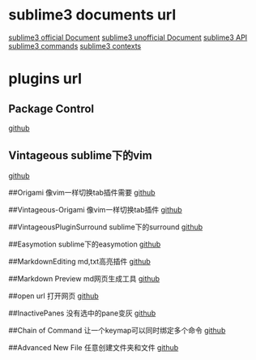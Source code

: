 # sublime3 documents url
[sublime3 official Document](https://www.sublimetext.com/docs/3/index.html)
[sublime3 unofficial Document](http://docs.sublimetext.info/en/latest/extensibility/plugins.html)
[sublime3 API](https://www.sublimetext.com/docs/3/api_reference.html)
[sublime3 commands](http://www.sublimetext.com/docs/3/commands.html)
[sublime3 contexts](http://www.sublimetext.com/docs/contexts)

# plugins url
## Package Control
[github](https://github.com/wbond/package_control)

## Vintageous sublime下的vim
[github](https://github.com/guillermooo/Vintageous)

##Origami 像vim一样切换tab插件需要 
[github](https://github.com/SublimeText/Origami)

##Vintageous-Origami 像vim一样切换tab插件
[github](https://github.com/rodcloutier/Vintageous-Origami)

##VintageousPluginSurround sublime下的surround
[github](https://github.com/guillermooo/VinLtageous_Plugin_Surround)

##Easymotion sublime下的easymotion
[github](https://github.com/tednaleid/sublime-EasyMotion)

##MarkdownEditing md,txt高亮插件
[github](https://github.com/SublimeText-Markdown/MarkdownEditing)

##Markdown Preview md网页生成工具
[github](https://github.com/revolunet/sublimetext-markdown-preview)

##open url 打开网页
[github](https://github.com/noahcoad/open-url)

##InactivePanes 没有选中的pane变灰
[github](https://github.com/SublimeText/InactivePanes)

##Chain of Command 让一个keymap可以同时绑定多个命令
[github](https://github.com/jisaacks/ChainOfCommand)

##Advanced New File 任意创建文件夹和文件
[github](https://github.com/skuroda/Sublime-AdvancedNewFile)